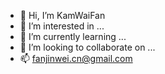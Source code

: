 - 👋 Hi, I’m KamWaiFan
- 👀 I’m interested in ...
- 🌱 I’m currently learning ...
- 💞️ I’m looking to collaborate on ...
- 📫 fanjinwei.cn@gmail.com
<!---
KamWaiFan/KamWaiFan is a ✨ special ✨ repository because its `README.md` (this file) appears on your GitHub profile.
You can click the Preview link to take a look at your changes.
--->

